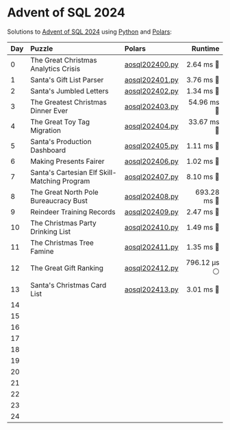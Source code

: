 # Advent of SQL 2024

Solutions to [Advent of SQL 2024](https://adventofsql.com/) using [Python](https://www.python.org/) and [Polars](https://docs.pola.rs/):

| Day  | Puzzle                                       | Polars                                                                          |     Runtime |
| :--- | :------------------------------------------- | :------------------------------------------------------------------------------ | ----------: |
| 0    | The Great Christmas Analytics Crisis         | [aosql202400.py](00_the_great_christmas_analytics_crisis/aosql202400.py)        |   2.64 ms 🔵 |
| 1    | Santa's Gift List Parser                     | [aosql202401.py](01_santas_gift_list_parser/aosql202401.py)                     |   3.76 ms 🔵 |
| 2    | Santa's Jumbled Letters                      | [aosql202402.py](02_santas_jumbled_letters/aosql202402.py)                      |   1.34 ms 🔵 |
| 3    | The Greatest Christmas Dinner Ever           | [aosql202403.py](03_the_greatest_christmas_dinner_ever/aosql202403.py)          |  54.96 ms 🔵 |
| 4    | The Great Toy Tag Migration                  | [aosql202404.py](04_the_great_toy_tag_migration/aosql202404.py)                 |  33.67 ms 🔵 |
| 5    | Santa's Production Dashboard                 | [aosql202405.py](05_santas_production_dashboard/aosql202405.py)                 |   1.11 ms 🔵 |
| 6    | Making Presents Fairer                       | [aosql202406.py](06_making_presents_fairer/aosql202406.py)                      |   1.02 ms 🔵 |
| 7    | Santa's Cartesian Elf Skill-Matching Program | [aosql202407.py](07_santas_cartesian_elf_skill-matching_program/aosql202407.py) |   8.10 ms 🔵 |
| 8    | The Great North Pole Bureaucracy Bust        | [aosql202408.py](08_the_great_north_pole_bureaucracy_bust/aosql202408.py)       | 693.28 ms 🔵 |
| 9    | Reindeer Training Records                    | [aosql202409.py](09_reindeer_training_records/aosql202409.py)                   |   2.47 ms 🔵 |
| 10   | The Christmas Party Drinking List            | [aosql202410.py](10_the_christmas_party_drinking_list/aosql202410.py)           |   1.49 ms 🔵 |
| 11   | The Christmas Tree Famine                    | [aosql202411.py](11_the_christmas_tree_famine/aosql202411.py)                   |   1.35 ms 🔵 |
| 12   | The Great Gift Ranking                       | [aosql202412.py](12_the_great_gift_ranking/aosql202412.py)                      | 796.12 μs ⚪️ |
| 13   | Santa's Christmas Card List                  | [aosql202413.py](13_santas_christmas_card_list/aosql202413.py)                  |   3.01 ms 🔵 |
| 14   |                                              |                                                                                 |             |
| 15   |                                              |                                                                                 |             |
| 16   |                                              |                                                                                 |             |
| 17   |                                              |                                                                                 |             |
| 18   |                                              |                                                                                 |             |
| 19   |                                              |                                                                                 |             |
| 20   |                                              |                                                                                 |             |
| 21   |                                              |                                                                                 |             |
| 22   |                                              |                                                                                 |             |
| 23   |                                              |                                                                                 |             |
| 24   |                                              |                                                                                 |             |
